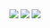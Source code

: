 <img src="https://shields.io/discord/459014303224168449?label=Discord&logo=discord&color=7289da&link=https://discord.gg/c9ESSur" />

<img src="https://github-readme-stats.vercel.app/api?username=Kyza&theme=dark&hide=['issues']&show_icons=true" />

<img src="https://visitor-badge.glitch.me/badge?page_id=Kyza.Kyza" />

